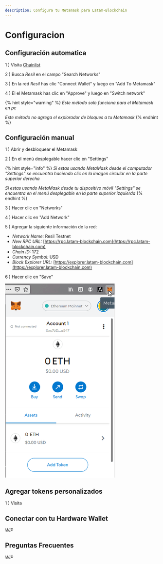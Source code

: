 ```yaml
---
description: Configura tu Metamask para Latam-Blockchain
---
```


# Configuracion

## Configuración automatica

1 \) Visita [Chainlist](https://chainlist.org/) 

2 \) Busca _Resil_ en el campo "Search Networks"

3 \) En la red _Resil_ has clic "Connect Wallet" y luego en "Add To Metamask"

4 \) El el Metamask has clic en "Approve" y luego en "Switch network"



{% hint style="warning" %}
_Este método solo funciona para el Metamask en pc_

_Este método no agrega el explorador de bloques a tu Metamask_
{% endhint %}

## Configuración manual

1 \) Abrir y desbloquear el Metamask

2 \) En el menú desplegable hacer clic en "Settings"

{% hint style="info" %}
_Si estas usando MetaMask desde el computador "Settings" se encuentra haciendo clic en la imagen circular en la parte superior derecha_

_Si estas usando MetaMask desde tu dispositivo móvil "Settings" se encuentra en el menú desplegable en la parte superior izquierda_
{% endhint %}

3 \) Hacer clic en "Networks"

4 \) Hacer clic en "Add Network"

5 \) Agregar la siguiente información de la red:

* _Network Name:_        Resil Testnet
* _New RPC URL:_         [https://rpc.latam-blockchain.com](https://rpc.latam-blockchain.com)
* _Chain ID:_               172
* _Currency Symbol:_     USD
* _Block Explorer URL:_  [https://explorer.latam-blockchain.com](https://explorer.latam-blockchain.com)

6 \) Hacer clic en "Save"

![](../../../.gitbook/assets/metamask_setup.gif)

## Agregar tokens personalizados

1 \) Visita 

## Conectar con tu Hardware Wallet

_WIP_

## Preguntas Frecuentes

_WIP_

